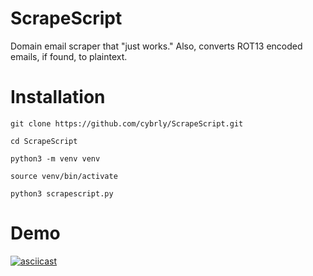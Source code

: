# ScrapeScript
Domain email scraper that "just works." Also, converts ROT13 encoded emails, if found, to plaintext.

# Installation

```
git clone https://github.com/cybrly/ScrapeScript.git
```
```
cd ScrapeScript
```
```
python3 -m venv venv
```
```
source venv/bin/activate
```
```
python3 scrapescript.py
```
# Demo

[![asciicast](https://asciinema.org/a/590597.svg)](https://asciinema.org/a/590597)
